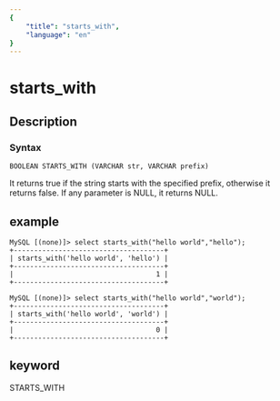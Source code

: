 ```yaml
---
{
    "title": "starts_with",
    "language": "en"
}
---
```


<!--
Licensed to the Apache Software Foundation (ASF) under one
or more contributor license agreements.  See the NOTICE file
distributed with this work for additional information
regarding copyright ownership.  The ASF licenses this file
to you under the Apache License, Version 2.0 (the
"License"); you may not use this file except in compliance
with the License.  You may obtain a copy of the License at

  http://www.apache.org/licenses/LICENSE-2.0

Unless required by applicable law or agreed to in writing,
software distributed under the License is distributed on an
"AS IS" BASIS, WITHOUT WARRANTIES OR CONDITIONS OF ANY
KIND, either express or implied.  See the License for the
specific language governing permissions and limitations
under the License.
-->

# starts_with

## Description

### Syntax

`BOOLEAN STARTS_WITH (VARCHAR str, VARCHAR prefix)`

It returns true if the string starts with the specified prefix, otherwise it returns false.
If any parameter is NULL, it returns NULL.

## example

```
MySQL [(none)]> select starts_with("hello world","hello");
+-------------------------------------+
| starts_with('hello world', 'hello') |
+-------------------------------------+
|                                   1 |
+-------------------------------------+

MySQL [(none)]> select starts_with("hello world","world");
+-------------------------------------+
| starts_with('hello world', 'world') |
+-------------------------------------+
|                                   0 |
+-------------------------------------+
```

## keyword

STARTS_WITH
